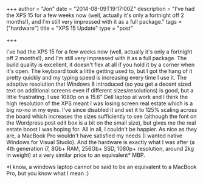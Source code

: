 +++
author = "Jon"
date = "2014-08-09T19:17:00Z"
description = "I've had the XPS 15 for a few weeks now (well, actually it's only a fortnight off 2 months!), and I'm still very impressed with it as a full package."
tags = ["hardware"]
title = "XPS 15 Update"
type = "post"

+++

I've had the XPS 15 for a few weeks now (well, actually it's only a fortnight off 2 months!), and I'm still very impressed with it as a full package. The build quality is excellent, it doesn't flex at all if you hold it by a corner when it's open. The keyboard took a little getting used to, but I got the hang of it pretty quickly and my typing speed is increasing every time I use it.
The adaptive resolution that Windows 8 introduced (so you get a decent sized text on additional screens even if different sizes/resolutions) is good, but a little frustrating. I use 1080p on a 15.6" Dell laptop at work and I think the high resolution of the XPS meant I was losing screen real estate which is a big no-no in my eyes. I've since disabled it and set it to 125% scaling across the board which increases the sizes sufficiently to see (although the font on the Wordpress post edit box is a bit on the small size), but gives me the real estate boost I was hoping for.
All in all, I couldn't be happier. As nice as they are, a MacBook Pro wouldn't have satisfied my needs (I wanted native Windows for Visual Studio). And the hardware is exactly what I was after (a 4th generation i7, 8Gb+ RAM, 256Gb+ SSD, 1080p+ resolution, around 2kg in weight) at a very similar price to an equivalent* MBP.

*I know, a windows laptop cannot be said to be an equivalent to a MacBook Pro, but you know what I mean :)